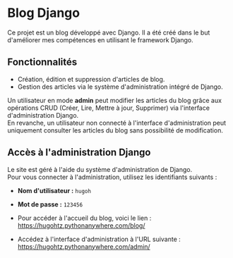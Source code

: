 # Blog Django

Ce projet est un blog développé avec Django. Il a été créé dans le but d'améliorer mes compétences en utilisant le framework Django.

## Fonctionnalités

- Création, édition et suppression d'articles de blog.
- Gestion des articles via le système d'administration intégré de Django.

Un utilisateur en mode **admin** peut modifier les articles du blog grâce aux opérations CRUD (Créer, Lire, Mettre à jour, Supprimer) via l'interface d'administration Django.  
En revanche, un utilisateur non connecté à l'interface d'administration peut uniquement consulter les articles du blog sans possibilité de modification.

## Accès à l'administration Django

Le site est géré à l'aide du système d'administration de Django.  
Pour vous connecter à l'administration, utilisez les identifiants suivants :  

- **Nom d'utilisateur :** `hugoh`  
- **Mot de passe :** `123456`

- Pour accéder à l'accueil du blog, voici le lien : https://hugohtz.pythonanywhere.com/blog/
- Accédez à l'interface d'administration à l'URL suivante : https://hugohtz.pythonanywhere.com/admin/

